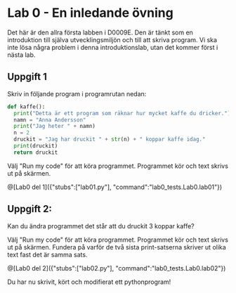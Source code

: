# Lab 0 - En inledande övning 

Det här är den allra första labben i D0009E. Den är tänkt som en introduktion till själva utvecklingsmiljön och till att skriva program. Vi ska inte lösa några problem i denna introduktionslab, utan det kommer först i nästa lab. 

## Uppgift 1

Skriv in följande program i programrutan nedan:

```python
def kaffe():
  print("Detta är ett program som räknar hur mycket kaffe du dricker.")
  namn = "Anna Andersson"
  print("Jag heter " + namn)
  n = 2
  druckit = "Jag har druckit " + str(n) + " koppar kaffe idag."
  print(druckit)
  return druckit
```

Välj "Run my code" för att köra programmet. Programmet kör och text skrivs ut på skärmen.

@[Lab0 del 1]({"stubs":["lab01.py"], "command":"lab0_tests.Lab0.lab01"})

## Uppgift 2:

Kan du ändra programmet det står att du druckit 3 koppar kaffe? 

Välj "Run my code" för att köra programmet. Programmet kör och text skrivs ut på skärmen. Fundera på varför de två sista print-satserna skriver ut olika text fast det är samma sats. 

@[Lab0 del 2]({"stubs":["lab02.py"], "command":"lab0_tests.Lab0.lab02"})

Du har nu skrivit, kört och modifierat ett pythonprogram! 